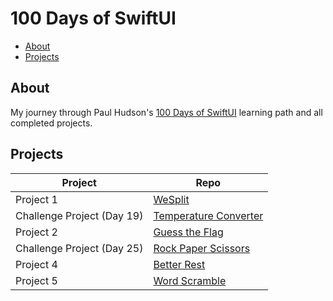 # 100 Days of SwiftUI

- [About](#about)
- [Projects](#projects)

## About

My journey through Paul Hudson's [100 Days of SwiftUI][100-days-of-swiftui] learning path and all completed projects.

[100-days-of-swiftui]: https://www.hackingwithswift.com/100/swiftui

## Projects

| Project                     | Repo                                             |
|-----------------------------|--------------------------------------------------|
| Project 1                   | [WeSplit][we-split]                              |
| Challenge Project (Day 19)  | [Temperature Converter][temperature-converter]   |
| Project 2                   | [Guess the Flag][guess-the-flag]                 |
| Challenge Project (Day 25)  | [Rock Paper Scissors][rock-paper-scissors]       |
| Project 4                   | [Better Rest][better-rest]                       |
| Project 5                   | [Word Scramble][word-scramble]                   |


[we-split]: https://github.com/neurothrone/wesplit
[temperature-converter]: https://github.com/neurothrone/temperature-converter
[guess-the-flag]: https://github.com/neurothrone/guess-the-flag
[rock-paper-scissors]: https://github.com/neurothrone/rock-paper-scissors
[better-rest]: https://github.com/neurothrone/BetterRest
[word-scramble]: https://github.com/neurothrone/word-scramble
